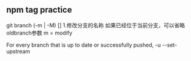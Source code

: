 ## npm tag practice

git branch (-m | -M) [<oldbranch>] <newbranch>
1.修改分支的名称
如果已经位于当前分支，可以省略oldbranch参数
m = modify

For every branch that is up to date or successfully pushed,
-u
--set-upstream

